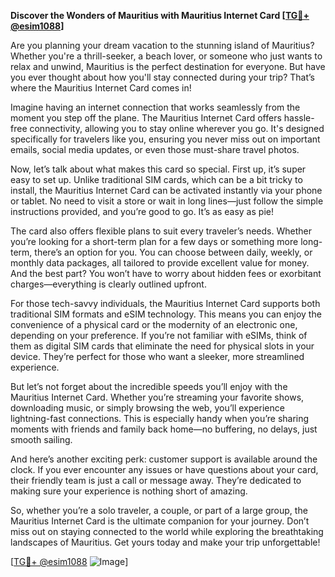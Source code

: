 **Discover the Wonders of Mauritius with Mauritius Internet Card [[TG💪+ @esim1088](https://t.me/s/esim1088)]**

Are you planning your dream vacation to the stunning island of Mauritius? Whether you're a thrill-seeker, a beach lover, or someone who just wants to relax and unwind, Mauritius is the perfect destination for everyone. But have you ever thought about how you'll stay connected during your trip? That’s where the Mauritius Internet Card comes in! 

Imagine having an internet connection that works seamlessly from the moment you step off the plane. The Mauritius Internet Card offers hassle-free connectivity, allowing you to stay online wherever you go. It's designed specifically for travelers like you, ensuring you never miss out on important emails, social media updates, or even those must-share travel photos.

Now, let’s talk about what makes this card so special. First up, it’s super easy to set up. Unlike traditional SIM cards, which can be a bit tricky to install, the Mauritius Internet Card can be activated instantly via your phone or tablet. No need to visit a store or wait in long lines—just follow the simple instructions provided, and you’re good to go. It’s as easy as pie!

The card also offers flexible plans to suit every traveler’s needs. Whether you’re looking for a short-term plan for a few days or something more long-term, there’s an option for you. You can choose between daily, weekly, or monthly data packages, all tailored to provide excellent value for money. And the best part? You won’t have to worry about hidden fees or exorbitant charges—everything is clearly outlined upfront.

For those tech-savvy individuals, the Mauritius Internet Card supports both traditional SIM formats and eSIM technology. This means you can enjoy the convenience of a physical card or the modernity of an electronic one, depending on your preference. If you’re not familiar with eSIMs, think of them as digital SIM cards that eliminate the need for physical slots in your device. They’re perfect for those who want a sleeker, more streamlined experience.

But let’s not forget about the incredible speeds you’ll enjoy with the Mauritius Internet Card. Whether you’re streaming your favorite shows, downloading music, or simply browsing the web, you’ll experience lightning-fast connections. This is especially handy when you’re sharing moments with friends and family back home—no buffering, no delays, just smooth sailing.

And here’s another exciting perk: customer support is available around the clock. If you ever encounter any issues or have questions about your card, their friendly team is just a call or message away. They’re dedicated to making sure your experience is nothing short of amazing.

So, whether you’re a solo traveler, a couple, or part of a large group, the Mauritius Internet Card is the ultimate companion for your journey. Don’t miss out on staying connected to the world while exploring the breathtaking landscapes of Mauritius. Get yours today and make your trip unforgettable!

[[TG💪+ @esim1088](https://t.me/s/esim1088) ![Image](https://i.postimg.cc/Y0z9fWf4/image.png)]